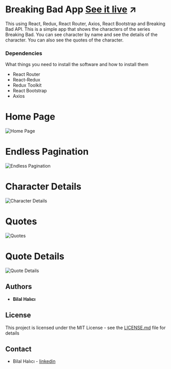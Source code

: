 # Breaking Bad App [See it live](https://breaking-bad-app-redux.vercel.app/) ↗

This using React, Redux, React Router, Axios, React Bootstrap and Breaking Bad API. This is a simple app that shows the characters of the series Breaking Bad. You can see character by name and see the details of the character. You can also see the quotes of the character.

### Dependencies

What things you need to install the software and how to install them

- React Router
- React-Redux
- Redux Toolkit
- React Bootstrap
- Axios

# Home Page

![Home Page](https://user-images.githubusercontent.com/77120913/205522881-beed7c90-10b0-4d3f-bc9f-4767cb76844e.jpg)

# Endless Pagination

![Endless Pagination](https://user-images.githubusercontent.com/77120913/205522269-f2e750d5-23b4-414f-8739-61a6f1c0d995.png)

# Character Details

![Character Details](https://user-images.githubusercontent.com/77120913/205522267-be68ace0-0adc-4fb8-8b36-727942fc3d5b.png)

# Quotes

![Quotes](https://user-images.githubusercontent.com/77120913/205522263-08f10b83-cfba-4263-9fd0-f9349b1661ce.png)

# Quote Details

![Quote Details](https://user-images.githubusercontent.com/77120913/205522258-696499c7-51f9-4ef3-9d14-1cc0fea31fe4.png)

## Authors

- **Bilal Halıcı**

## License

This project is licensed under the MIT License - see the [LICENSE.md](./todo-app-redux/clients/LICENSE) file for details

## Contact

- Bilal Halıcı - [linkedin](https://www.linkedin.com/in/bilal-halici/)
